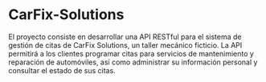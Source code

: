 # CarFix-Solutions
El proyecto consiste en desarrollar una API RESTful para el sistema de gestión de citas de CarFix Solutions, un taller mecánico ficticio. La API permitirá a los clientes programar citas para servicios de mantenimiento y reparación de automóviles, así como administrar su información personal y consultar el estado de sus citas.
